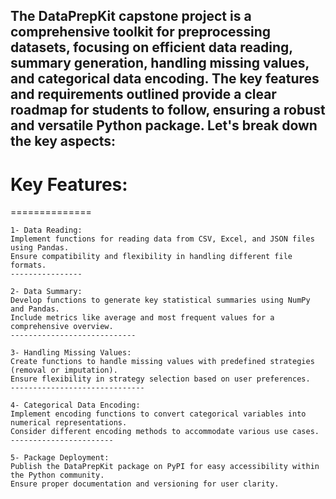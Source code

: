 ## The DataPrepKit capstone project is a comprehensive toolkit for preprocessing datasets, focusing on efficient data reading, summary generation, handling missing values, and categorical data encoding. The key features and requirements outlined provide a clear roadmap for students to follow, ensuring a robust and versatile Python package. Let's break down the key aspects:

# Key Features:
==============

    1- Data Reading:
    Implement functions for reading data from CSV, Excel, and JSON files using Pandas.
    Ensure compatibility and flexibility in handling different file formats.
    ----------------

    2- Data Summary:
    Develop functions to generate key statistical summaries using NumPy and Pandas.
    Include metrics like average and most frequent values for a comprehensive overview.
    ----------------------------

    3- Handling Missing Values:
    Create functions to handle missing values with predefined strategies (removal or imputation).
    Ensure flexibility in strategy selection based on user preferences.
    ------------------------------

    4- Categorical Data Encoding:
    Implement encoding functions to convert categorical variables into numerical representations.
    Consider different encoding methods to accommodate various use cases.
    -----------------------

    5- Package Deployment:
    Publish the DataPrepKit package on PyPI for easy accessibility within the Python community.
    Ensure proper documentation and versioning for user clarity.